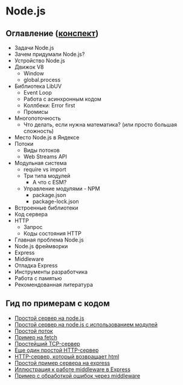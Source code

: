 # Node.js

## Оглавление ([конспект](https://www.notion.so/Node-js-afd62c88c9e24a47b25d446e0f6630c8?pvs=4))
- Задачи Node.js
- Зачем придумали Node.js?
- Устройство Node.js
- Движок V8
  - Window
  - global.process
- Библиотека LibUV
  - Event Loop
  - Работа с асинхронным кодом
  - Коллбеки: Error first
  - Промисы
- Многопоточность
  - Что делать, если нужна математика? (или просто большая сложность)
- Место Node.js в Яндексе
- Потоки
  - Виды потоков
  - Web Streams API
- Модульная система
  - require vs import
  - Три типа модулей
    - А что с ESM?
  - Управление модулями - NPM
    - package.json
    - package-lock.json
- Встроенные библиотеки
- Код сервера
- HTTP
  - Запрос
  - Коды состояния HTTP
-  Главная проблема Node.js
-  Node.js фреймворки
-  Express
  - Middleware
  - Отладка Express
- Инструменты разработчика
- Работа с памятью
- Рекомендованная литература


## Гид по примерам с кодом
- [Простой сервер на node.js](1.simpleServer.js)
- [Простой сервер на node.js с использованием модулей](2.simpleServer-ES.js)
- [Простой поток](3.simpleStream.js)
- [Пример на fetch](4.simpleFetch.js)
- [Простейший TCP-сервер](5.TCP-server.js)
- [Еще один простой HTTP-сервер](6.HTTP-server2.js)
- [HTTP-сервер, который возвращает html](7.HTTP-server3.js)
- [Простой пример сервера на express](8.simpleExpress.js)
- [Иллюстрация к работе middleware в Express](9.middlewareIllustration.js)
- [Пример с обработкой ошибок через middleware](10.errorHandling.js)
